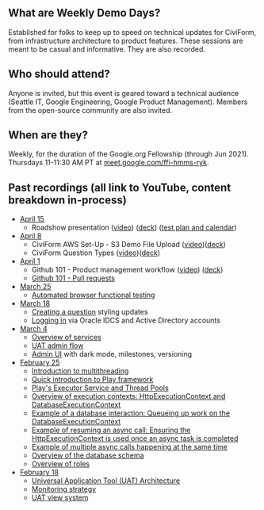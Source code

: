 ## What are Weekly Demo Days?

Established for folks to keep up to speed on technical updates for CiviForm, from infrastructure architecture to product features. These sessions are meant to be casual and informative.  They are also recorded.

## Who should attend?

Anyone is invited, but this event is geared toward a technical audience (Seattle IT, Google Engineering, Google Product Management). Members from the open-source community are also invited.

## When are they?

Weekly, for the duration of the Google.org Fellowship (through Jun 2021).  Thursdays 11-11:30 AM PT at [meet.google.com/ffi-hmms-ryk](https://meet.google.com/ffi-hmms-ryk).

## Past recordings (all link to YouTube, content breakdown in-process)

* [April 15](https://youtu.be/f-zrLrBjT9E)
    - Roadshow presentation ([video](https://youtu.be/f-zrLrBjT9E?t=88)) ([deck](https://drive.google.com/file/d/1aOXA2MrnkiIUiGiwZ6QFcmciKMScJcJP/view?usp=sharing)) ([test plan and calendar](https://docs.google.com/document/d/10tboNC3OI9ArC3l-GW-7cninoyeVHRTZqFcA6iyjQbs/edit?resourcekey=0-GrHFt4VvyTMozY-jOMm-Fw#heading=h.fn4t1o4h81r8))
* [April 8](https://youtu.be/6thdtKcsszw)
    - CiviForm AWS Set-Up - S3 Demo File Upload ([video](https://youtu.be/6thdtKcsszw?t=20))([deck](https://teams.microsoft.com/l/file/6B6D820E-9646-43E6-9D29-BA3E6DCE6F4D?tenantId=78e61e45-6beb-4009-8f99-359d8b54f41b&fileType=pptx&objectUrl=https%3A%2F%2Fseattlegov.sharepoint.com%2Fsites%2FIAC-EXT%2FAP%2FShared%20Documents%2FProject%203-%20Google.org%2FProject%20docs%2FEngineering%2FFile%20Upload%20demo.pptx&baseUrl=https%3A%2F%2Fseattlegov.sharepoint.com%2Fsites%2FIAC-EXT%2FAP&serviceName=customspo&threadId=19:23610255e0b841ac8464c1ad04dc7639@thread.tacv2&groupId=5d99ac0b-6a39-41a6-998e-770e4e439e66))
    - CiviForm Question Types ([video](https://youtu.be/6thdtKcsszw?t=530))([deck](https://docs.google.com/presentation/d/1eSGjcwNQsmf6r9W1zfy8w5j3b4ppzEaGXHdK8ca-vY4/edit?resourcekey=0-nYEabceCxNrL71hHEvza0Q#slide=id.p))
* [April 1](https://youtu.be/ooutDHPRjFI)
    - Github 101 - Product management workflow ([video](https://youtu.be/ooutDHPRjFI&t=26)) ([deck](https://docs.google.com/presentation/d/1MkRQ65lf8HChpipiMqMR3Tl8euW6byZQP0QIh5Jqakg/edit?resourcekey=0-y-EmLEeTXeLlRa9bvJD0HA#slide=id.p))
    - [Github 101 - Pull requests](https://youtu.be/ooutDHPRjFI&t=866)
* [March 25](https://youtu.be/JDVjjoLKCyg)
    - [Automated browser functional testing](https://youtu.be/JDVjjoLKCyg)
* [March 18](https://youtu.be/fXZj_0S6onI)
    - [Creating a question](https://www.youtube.com/watch?v=fXZj_0S6onI&t=244) styling updates
    - [Logging in](https://www.youtube.com/watch?v=fXZj_0S6onI&t=290s) via Oracle IDCS and Active Directory accounts
* [March 4](https://youtu.be/MKY5JfVsJRg)
    - [Overview of services](https://www.youtube.com/watch?v=MKY5JfVsJRg&t=128s)
    - [UAT admin flow](https://www.youtube.com/watch?v=MKY5JfVsJRg&t=744s)
    - [Admin UI](https://www.youtube.com/watch?v=MKY5JfVsJRg&t=1360s) with dark mode, milestones, versioning
* [February 25](https://youtu.be/c7IXc4I94Zc)
    - [Introduction to multithreading](https://youtu.be/c7IXc4I94Zc?t=187)
    - [Quick introduction to Play framework](https://youtu.be/c7IXc4I94Zc?t=284)
    - [Play's Executor Service and Thread Pools](https://youtu.be/c7IXc4I94Zc?t=317)
    - [Overview of execution contexts: HttpExecutionContext and DatabaseExecutionContext](https://youtu.be/c7IXc4I94Zc?t=445)
    - [Example of a database interaction: Queueing up work on the DatabaseExecutionContext](https://youtu.be/c7IXc4I94Zc?t=534)
    - [Example of resuming an async call: Ensuring the HttpExecutionContext is used once an async task is completed](https://youtu.be/c7IXc4I94Zc?t=653)
    - [Example of multiple async calls happening at the same time](https://youtu.be/c7IXc4I94Zc?t=733)
    - [Overview of the database schema](https://youtu.be/c7IXc4I94Zc?t=925)
    - [Overview of roles](https://youtu.be/c7IXc4I94Zc?t=1100)
* [February 18](https://youtu.be/s8ls93Omx4w)
    - [Universal Application Tool (UAT) Architecture](https://youtu.be/s8ls93Omx4w?t=516)
    - [Monitoring strategy](https://youtu.be/s8ls93Omx4w?t=807)
    - [UAT view system](https://youtu.be/s8ls93Omx4w?t=1103)


